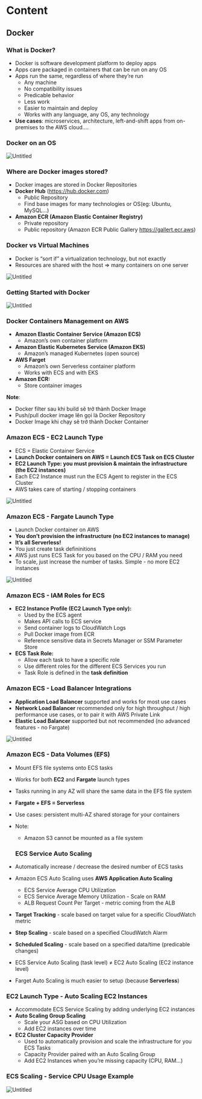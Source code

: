 # Content

## Docker

### What is Docker?

- Docker is software development platform to deploy apps
- Apps care packaged in containers that can be run on any OS
- Apps run the same, regardless of where they’re run
    - Any machine
    - No compatibility issues
    - Predicable behavior
    - Less work
    - Easier to maintain and deploy
    - Works with any language, any OS, any technology
- **Use cases**: microservices, architecture, left-and-shift apps from on-premises to the AWS cloud….

### Docker on an OS

![Untitled](https://s3-us-west-2.amazonaws.com/secure.notion-static.com/31b7a55e-101b-467d-aaa5-64bb6e38fb30/Untitled.png)

### Where are Docker images stored?

- Docker images are stored in Docker Repositories
- **Docker Hub** (https://hub.docker.com)
    - Public Repository
    - Find base images for many technologies or OS(eg: Ubuntu, MySQL…)
- **Amazon ECR (Amazon Elastic Container Registry)**
    - Private repository
    - Public repository (Amazon ECR Public Gallery https://gallert.ecr.aws)

### Docker vs Virtual Machines

- Docker is “sort if” a virtualization technology, but not exactly
- Resources are shared with the host ⇒ many containers on one server

![Untitled](https://s3-us-west-2.amazonaws.com/secure.notion-static.com/649116c4-36c0-48da-ba1e-c17a6f6f07f7/Untitled.png)

### Getting Started with Docker

![Untitled](https://s3-us-west-2.amazonaws.com/secure.notion-static.com/8051e4c2-d1ca-45c3-8194-3b9ee4133115/Untitled.png)

### Docker Containers Management on AWS

- **Amazon Elastic Container Service (Amazon ECS)**
    - Amazon’s own container platform
- **Amazon Elastic Kubernetes Service (Amazon EKS)**
    - Amazon’s managed Kubernetes (open source)
- **AWS Farget**
    - Amazon’s own Serverless container platform
    - Works with ECS and with EKS
- **Amazon ECR:**
    - Store container images

**Note**:

- Docker filter sau khi build sẽ trở thành Docker Image
- Push/pull docker image lên gọi là Docker Repository
- Docker Image khi chạy sẽ trở thành Docker Container

### Amazon ECS - EC2 Launch Type

- ECS = Elastic Container Service
- **Launch Docker containers on AWS = Launch ECS Task on ECS Cluster**
- **EC2 Launch Type: you must provision & maintain the infrastructure (the EC2 instances)**
- Each EC2 Instance must run the ECS Agent to register in the ECS Cluster
- AWS takes care of starting / stopping containers

![Untitled](https://s3-us-west-2.amazonaws.com/secure.notion-static.com/9453a94d-d0e1-43fd-aef4-bad0203df11a/Untitled.png)

### Amazon ECS - Fargate Launch Type

- Launch Docker container on AWS
- **You don’t provision the infrastructure (no EC2 instances to manage)**
- **It’s all Serverless!**
- You just create task defininitions
- AWS just runs ECS Task for you based on the CPU / RAM you need
- To scale, just increase the number of tasks. Simple - no more EC2 instances

![Untitled](https://s3-us-west-2.amazonaws.com/secure.notion-static.com/f072035d-0a7a-4f52-8a5e-c2922a4687c9/Untitled.png)

### Amazon ECS - IAM Roles for ECS

- **EC2 Instance Profile (EC2 Launch Type only):**
    - Used by the ECS agent
    - Makes API calls to ECS service
    - Send container logs to CloudWatch Logs
    - Pull Docker image from ECR
    - Reference sensitive data in Secrets Manager or SSM Parameter Store
- **ECS Task Role:**
    - Allow each task to have a specific role
    - Use different roles for the different ECS Services you run
    - Task Role is defined in the **task definition**

### Amazon ECS - Load Balancer Integrations

- **Application Load Balancer** supported and works for most use cases
- **Network Load Balancer** recommended only for high throughput / high performance use cases, or to pair it with AWS Private Link
- **Elastic Load Balancer** supported but not recommended (no advanced features - no Fargate)

![Untitled](https://s3-us-west-2.amazonaws.com/secure.notion-static.com/d2669c21-786b-408c-a33f-4d73ad5bc9b6/Untitled.png)

### Amazon ECS - Data Volumes (EFS)

- Mount EFS file systems onto ECS tasks
- Works for both **EC2** and **Fargate** launch types
- Tasks running in any AZ will share the same data in the EFS file system
- **Fargate + EFS = Serverless**
- Use cases: persistent multi-AZ shared storage for your containers
- Note:
    - Amazon S3 cannot be mounted as a file system

    ### ECS Service Auto Scaling

- Automatically increase / decrease the desired number of ECS tasks
- Amazon ECS Auto Scaling uses **AWS Application Auto Scaling**
    - ECS Service Average CPU Utilization
    - ECS Service Average Memory Utilization - Scale on RAM
    - ALB Request Count Per Target - metric coming from the ALB
- **Target Tracking** - scale based on target value for a specific CloudWatch metric
- **Step Scaling** - scale based on a specified CloudWatch Alarm
- **Scheduled Scaling** - scale based on a specified data/time (predicable changes)
- ECS Service Auto Scaling (task level) ≠ EC2 Auto Scaling (EC2 instance level)
- Farget Auto Scaling is much easier to setup (because **Serverless**)

### EC2 Launch Type - Auto Scaling EC2 Instances

- Accommodate ECS Service Scaling by adding underlying EC2 instances
- **Auto Scaling Group Scaling**
    - Scale your ASG based on CPU Utilization
    - Add EC2 instances over time
- **EC2 Cluster Capacity Provider**
    - Used to automatically provision and scale the infrastructure for you ECS Tasks
    - Capacity Provider paired with an Auto Scaling Group
    - Add EC2 Instances when you’re missing capacity (CPU, RAM…)

### ECS Scaling - Service CPU Usage Example

![Untitled](https://s3-us-west-2.amazonaws.com/secure.notion-static.com/1cf96269-da42-4502-9254-2337c589511e/Untitled.png)